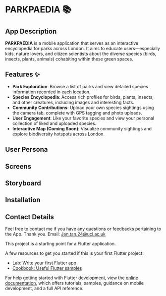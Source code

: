 # PARKPAEDIA 📚

## App Description
**PARKPAEDIA** is a mobile application that serves as an interactive encyclopedia for parks across London. It aims to educate users—especially kids, nature lovers, and citizen scientists about the diverse species (birds, insects, plants, animals) cohabiting within these green spaces.

## Features ✨
- **Park Exploration**: Browse a list of parks and view detailed species information recorded in each location.
- **Species Encyclopedia**: Access rich profiles for birds, plants, insects, and other creatures, including images and interesting facts.
- **Community Contributions**: Upload your own species sightings using the camera tab, complete with GPS tagging and photo uploads.
- **User Engagement**: Like your favorite species and view your personal collection of liked and uploaded species.
- **Interactive Map (Coming Soon)**: Visualize community sightings and explore biodiversity hotspots across London.

## User Persona

## Screens

## Storyboard

## Installation


## Contact Details
Feel free to contact me if you have any questions or feedbacks pertaining to the App. Thank you.
Email: Jan.tan.24@ucl.ac.uk

This project is a starting point for a Flutter application.

A few resources to get you started if this is your first Flutter project:

- [Lab: Write your first Flutter app](https://docs.flutter.dev/get-started/codelab)
- [Cookbook: Useful Flutter samples](https://docs.flutter.dev/cookbook)

For help getting started with Flutter development, view the
[online documentation](https://docs.flutter.dev/), which offers tutorials,
samples, guidance on mobile development, and a full API reference.
